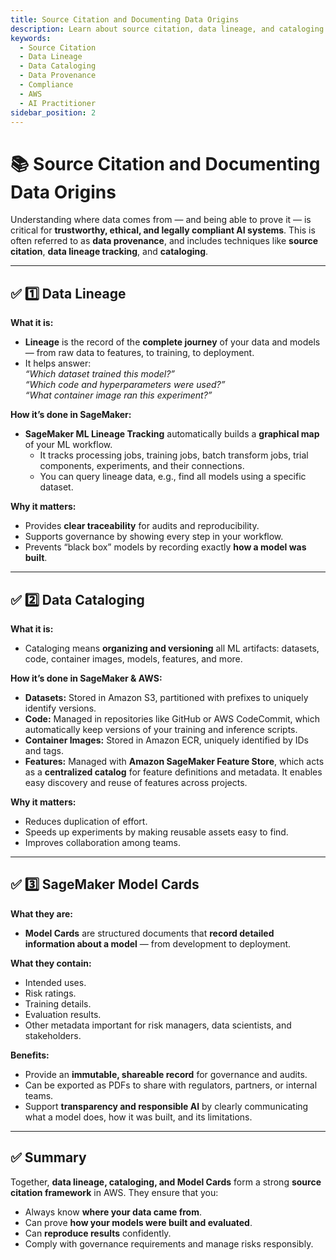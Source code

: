 ```yaml
---
title: Source Citation and Documenting Data Origins
description: Learn about source citation, data lineage, and cataloging for trustworthy and compliant AI systems, for the AWS AI Practitioner exam.
keywords:
  - Source Citation
  - Data Lineage
  - Data Cataloging
  - Data Provenance
  - Compliance
  - AWS
  - AI Practitioner
sidebar_position: 2
---
```


# 📚 Source Citation and Documenting Data Origins

Understanding where data comes from — and being able to prove it — is critical for **trustworthy, ethical, and legally compliant AI systems**. This is often referred to as **data provenance**, and includes techniques like **source citation**, **data lineage tracking**, and **cataloging**.

---

## ✅ 1️⃣ Data Lineage

**What it is:**  

- **Lineage** is the record of the **complete journey** of your data and models — from raw data to features, to training, to deployment.
- It helps answer:  
  *“Which dataset trained this model?”*  
  *“Which code and hyperparameters were used?”*  
  *“What container image ran this experiment?”*

**How it’s done in SageMaker:**  

- **SageMaker ML Lineage Tracking** automatically builds a **graphical map** of your ML workflow.
  - It tracks processing jobs, training jobs, batch transform jobs, trial components, experiments, and their connections.
  - You can query lineage data, e.g., find all models using a specific dataset.

**Why it matters:**  

- Provides **clear traceability** for audits and reproducibility.
- Supports governance by showing every step in your workflow.
- Prevents “black box” models by recording exactly **how a model was built**.

---

## ✅ 2️⃣ Data Cataloging

**What it is:**  

- Cataloging means **organizing and versioning** all ML artifacts: datasets, code, container images, models, features, and more.

**How it’s done in SageMaker & AWS:**  

- **Datasets:** Stored in Amazon S3, partitioned with prefixes to uniquely identify versions.
- **Code:** Managed in repositories like GitHub or AWS CodeCommit, which automatically keep versions of your training and inference scripts.
- **Container Images:** Stored in Amazon ECR, uniquely identified by IDs and tags.
- **Features:** Managed with **Amazon SageMaker Feature Store**, which acts as a **centralized catalog** for feature definitions and metadata. It enables easy discovery and reuse of features across projects.

**Why it matters:**  

- Reduces duplication of effort.
- Speeds up experiments by making reusable assets easy to find.
- Improves collaboration among teams.

---

## ✅ 3️⃣ SageMaker Model Cards

**What they are:**  

- **Model Cards** are structured documents that **record detailed information about a model** — from development to deployment.

**What they contain:**  

- Intended uses.
- Risk ratings.
- Training details.
- Evaluation results.
- Other metadata important for risk managers, data scientists, and stakeholders.

**Benefits:**  

- Provide an **immutable, shareable record** for governance and audits.
- Can be exported as PDFs to share with regulators, partners, or internal teams.
- Support **transparency and responsible AI** by clearly communicating what a model does, how it was built, and its limitations.

---

## ✅ Summary

Together, **data lineage, cataloging, and Model Cards** form a strong **source citation framework** in AWS. They ensure that you:

- Always know **where your data came from**.
- Can prove **how your models were built and evaluated**.
- Can **reproduce results** confidently.
- Comply with governance requirements and manage risks responsibly.